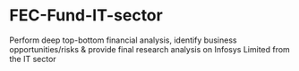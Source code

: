 # FEC-Fund-IT-sector
Perform deep top-bottom financial analysis, identify business opportunities/risks & provide final research analysis on Infosys Limited from the IT sector
